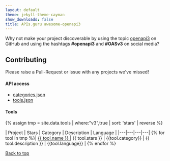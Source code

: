```yaml
---
layout: default
theme: jekyll-theme-cayman
show_downloads: false
title: APIs.guru awesome-openapi3
---
```


Why not make your project discoverable by using the topic [openapi3](https://github.com/search?utf8=%E2%9C%93&q=topic%3Aopenapi3&type=Repositories&ref=advsearch&l=&l=) on GitHub and using the hashtags **#openapi3** and **#OASv3** on social media?

## Contributing

Please raise a Pull-Request or issue with any projects we've missed!

#### API access

* [categories.json](/api/categories.json)
* [tools.json](/api/tools.json)

#### Tools

{% assign tmp = site.data.tools | where:"v3",true | sort: 'stars' | reverse %}

| Project | Stars | Category | Description | Language |
|---|---|---|---|
{% for tool in tmp %}| <a href="{{ tool.github }}" data-json="{{ tool | jsonify | url_encode }}"> {{ tool.name }} </a> | {{ tool.stars }} | {{tool.category}} | {{ tool.description }} | {{tool.language}} |
{% endfor %}

  <a href="#">Back to top</a>

<script src="https://unpkg.com/tippy.js@3/dist/tippy.all.min.js"></script>
<script src="https://cdnjs.cloudflare.com/ajax/libs/zepto/1.2.0/zepto.min.js"></script>

<script type="text/javascript">
  $(document).ready(function(){
    $('a').each(function(i,e){
        if ($(e).data('json')) {
            var d = JSON.parse(decodeURIComponent($(e).data('json')));
            tippy(e,{ content: d.watch+' watchers, '+d.forks+' forks and '+d.issues+' issues. License: '+d.license });
        }
    });
  });
</script>
